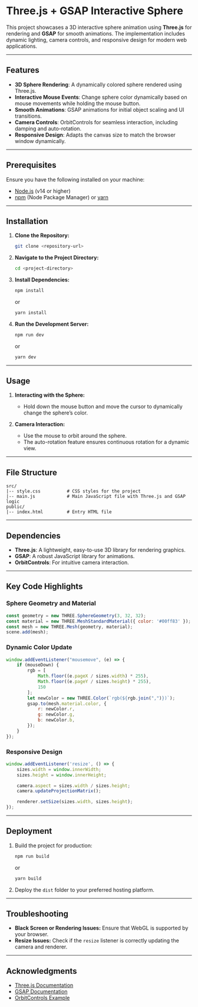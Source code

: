 # Three.js + GSAP Interactive Sphere

This project showcases a 3D interactive sphere animation using **Three.js** for rendering and **GSAP** for smooth animations. The implementation includes dynamic lighting, camera controls, and responsive design for modern web applications.

---

## Features

- **3D Sphere Rendering**: A dynamically colored sphere rendered using Three.js.
- **Interactive Mouse Events**: Change sphere color dynamically based on mouse movements while holding the mouse button.
- **Smooth Animations**: GSAP animations for initial object scaling and UI transitions.
- **Camera Controls**: OrbitControls for seamless interaction, including damping and auto-rotation.
- **Responsive Design**: Adapts the canvas size to match the browser window dynamically.

---

## Prerequisites

Ensure you have the following installed on your machine:

- [Node.js](https://nodejs.org/) (v14 or higher)
- [npm](https://www.npmjs.com/) (Node Package Manager) or [yarn](https://yarnpkg.com/)

---

## Installation

1. **Clone the Repository:**
   ```bash
   git clone <repository-url>
   ```

2. **Navigate to the Project Directory:**
   ```bash
   cd <project-directory>
   ```

3. **Install Dependencies:**
   ```bash
   npm install
   ```
   or
   ```bash
   yarn install
   ```

4. **Run the Development Server:**
   ```bash
   npm run dev
   ```
   or
   ```bash
   yarn dev
   ```
---

## Usage

1. **Interacting with the Sphere:**
   - Hold down the mouse button and move the cursor to dynamically change the sphere’s color.
   
2. **Camera Interaction:**
   - Use the mouse to orbit around the sphere.
   - The auto-rotation feature ensures continuous rotation for a dynamic view.

---

## File Structure

```plaintext
src/
|-- style.css          # CSS styles for the project
|-- main.js            # Main JavaScript file with Three.js and GSAP logic
public/
|-- index.html         # Entry HTML file
```

---

## Dependencies

- **Three.js**: A lightweight, easy-to-use 3D library for rendering graphics.
- **GSAP**: A robust JavaScript library for animations.
- **OrbitControls**: For intuitive camera interaction.

---

## Key Code Highlights

### Sphere Geometry and Material
```javascript
const geometry = new THREE.SphereGeometry(3, 32, 32);
const material = new THREE.MeshStandardMaterial({ color: '#00ff83' });
const mesh = new THREE.Mesh(geometry, material);
scene.add(mesh);
```

### Dynamic Color Update
```javascript
window.addEventListener("mousemove", (e) => {
    if (mouseDown) {
        rgb = [
            Math.floor((e.pageX / sizes.width) * 255),
            Math.floor((e.pageY / sizes.height) * 255),
            150
        ];
        let newColor = new THREE.Color(`rgb(${rgb.join(",")})`);
        gsap.to(mesh.material.color, {
            r: newColor.r,
            g: newColor.g,
            b: newColor.b,
        });
    }
});
```

### Responsive Design
```javascript
window.addEventListener('resize', () => {
    sizes.width = window.innerWidth;
    sizes.height = window.innerHeight;

    camera.aspect = sizes.width / sizes.height;
    camera.updateProjectionMatrix();

    renderer.setSize(sizes.width, sizes.height);
});
```

---

## Deployment

1. Build the project for production:
   ```bash
   npm run build
   ```
   or
   ```bash
   yarn build
   ```

2. Deploy the `dist` folder to your preferred hosting platform.

---

## Troubleshooting

- **Black Screen or Rendering Issues:** Ensure that WebGL is supported by your browser.
- **Resize Issues:** Check if the `resize` listener is correctly updating the camera and renderer.

---

## Acknowledgments

- [Three.js Documentation](https://threejs.org/docs/)
- [GSAP Documentation](https://greensock.com/docs/)
- [OrbitControls Example](https://threejs.org/examples/#misc_controls_orbit)

